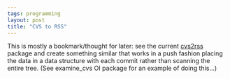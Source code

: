 ```yaml
---
tags: programming
layout: post
title: "CVS to RSS"
---
```




This is mostly a bookmark/thought for later: see the current <a href="http://laughingmeme.org/cvs2rss/">cvs2rss</a> package and create something similar that works in a push fashion  placing the data in a data structure with each commit rather than scanning the entire tree. (See examine_cvs OI package for an example of doing this...)


